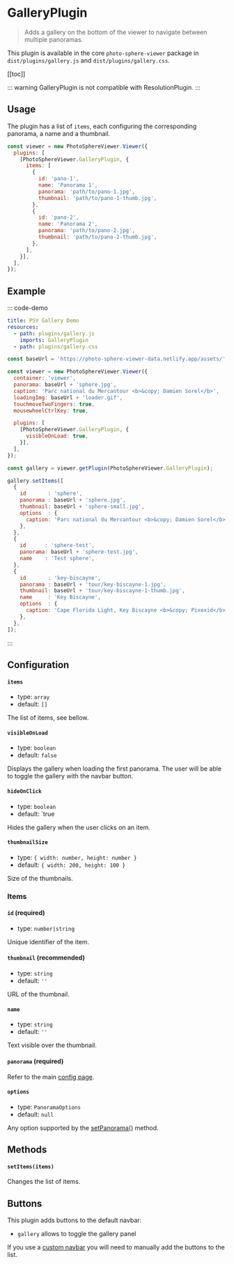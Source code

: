 # GalleryPlugin <Badge text="4.7.0"/>

<ApiButton page="PSV.plugins.GalleryPlugin.html"/>

> Adds a gallery on the bottom of the viewer to navigate between multiple panoramas.

This plugin is available in the core `photo-sphere-viewer` package in `dist/plugins/gallery.js` and `dist/plugins/gallery.css`.

[[toc]]

::: warning
GalleryPlugin is not compatible with ResolutionPlugin.
:::


## Usage

The plugin has a list of `items`, each configuring the corresponding panorama, a name and a thumbnail.

```js
const viewer = new PhotoSphereViewer.Viewer({
  plugins: [
    [PhotoSphereViewer.GalleryPlugin, {
      items: [
        {
          id: 'pano-1',
          name: 'Panorama 1',
          panorama: 'path/to/pano-1.jpg',
          thumbnail: 'path/to/pano-1-thumb.jpg',
        },
        {
          id: 'pano-2',
          name: 'Panorama 2',
          panorama: 'path/to/pano-2.jpg',
          thumbnail: 'path/to/pano-2-thumb.jpg',
        },
      ],
    }],
  ],
});
```


## Example

::: code-demo

```yaml
title: PSV Gallery Demo
resources:
  - path: plugins/gallery.js
    imports: GalleryPlugin
  - path: plugins/gallery.css
```

```js
const baseUrl = 'https://photo-sphere-viewer-data.netlify.app/assets/';

const viewer = new PhotoSphereViewer.Viewer({
  container: 'viewer',
  panorama: baseUrl + 'sphere.jpg',
  caption: 'Parc national du Mercantour <b>&copy; Damien Sorel</b>',
  loadingImg: baseUrl + 'loader.gif',
  touchmoveTwoFingers: true,
  mousewheelCtrlKey: true,

  plugins: [
    [PhotoSphereViewer.GalleryPlugin, {
      visibleOnLoad: true,
    }],
  ],
});

const gallery = viewer.getPlugin(PhotoSphereViewer.GalleryPlugin);

gallery.setItems([
  {
    id       : 'sphere',
    panorama : baseUrl + 'sphere.jpg',
    thumbnail: baseUrl + 'sphere-small.jpg',
    options  : {
      caption: 'Parc national du Mercantour <b>&copy; Damien Sorel</b>',
    },
  },
  {
    id      : 'sphere-test',
    panorama: baseUrl + 'sphere-test.jpg',
    name    : 'Test sphere',
  },
  {
    id       : 'key-biscayne',
    panorama : baseUrl + 'tour/key-biscayne-1.jpg',
    thumbnail: baseUrl + 'tour/key-biscayne-1-thumb.jpg',
    name     : 'Key Biscayne',
    options  : {
      caption: 'Cape Florida Light, Key Biscayne <b>&copy; Pixexid</b>',
    },
  },
]);
```

:::


## Configuration

#### `items`
- type: `array`
- default: `[]`

The list of items, see bellow.

#### `visibleOnLoad`
- type: `boolean`
- default: `false`

Displays the gallery when loading the first panorama. The user will be able to toggle the gallery with the navbar button.

#### `hideOnClick` <Badge text="4.7.3"/>
- type: `boolean`
- default: `true

Hides the gallery when the user clicks on an item.

#### `thumbnailSize` <Badge text="4.7.1"/>
- type: `{ width: number, height: number }`
- default: `{ width: 200, height: 100 }`

Size of the thumbnails.

### Items

#### `id` (required)
- type: `number|string`

Unique identifier of the item.

#### `thumbnail` (recommended)
- type: `string`
- default: `''`

URL of the thumbnail.

#### `name`
- type: `string`
- default: `''`

Text visible over the thumbnail.

#### `panorama` (required)

Refer to the main [config page](../guide/config.md#panorama-required).

#### `options`
- type: `PanoramaOptions`
- default: `null`

Any option supported by the [setPanorama()](../guide/methods.md#setpanorama-panorama-options-promise) method.


## Methods

#### `setItems(items)`

Changes the list of items.


## Buttons

This plugin adds buttons to the default navbar:
- `gallery` allows to toggle the gallery panel

If you use a [custom navbar](../guide/navbar.md) you will need to manually add the buttons to the list.
